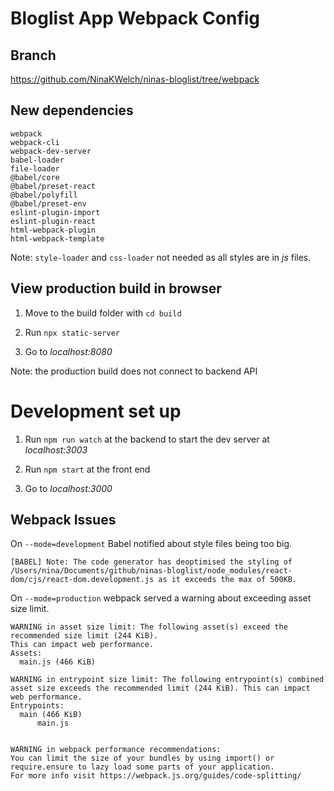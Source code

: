 # Bloglist App Webpack Config

## Branch

https://github.com/NinaKWelch/ninas-bloglist/tree/webpack

## New dependencies

```
webpack
webpack-cli
webpack-dev-server
babel-loader
file-loader
@babel/core
@babel/preset-react
@babel/polyfill
@babel/preset-env
eslint-plugin-import
eslint-plugin-react
html-webpack-plugin
html-webpack-template

```

Note: `style-loader` and `css-loader` not needed as all styles are in _js_ files.

## View production build in browser

1. Move to the build folder with `cd build`

2. Run `npx static-server`

3. Go to _localhost:8080_

Note: the production build does not connect to backend API

# Development set up

1. Run `npm run watch` at the backend to start the dev server at _localhost:3003_ 

2. Run `npm start` at the front end

3. Go to _localhost:3000_


##  Webpack Issues

On `--mode=development` Babel notified about style files being too big.

```
[BABEL] Note: The code generator has deoptimised the styling of /Users/nina/Documents/github/ninas-bloglist/node_modules/react-dom/cjs/react-dom.development.js as it exceeds the max of 500KB.
```

On `--mode=production` webpack served a warning about exceeding asset size limit.

```
WARNING in asset size limit: The following asset(s) exceed the recommended size limit (244 KiB).
This can impact web performance.
Assets: 
  main.js (466 KiB)

WARNING in entrypoint size limit: The following entrypoint(s) combined asset size exceeds the recommended limit (244 KiB). This can impact web performance.
Entrypoints:
  main (466 KiB)
      main.js


WARNING in webpack performance recommendations: 
You can limit the size of your bundles by using import() or require.ensure to lazy load some parts of your application.
For more info visit https://webpack.js.org/guides/code-splitting/

